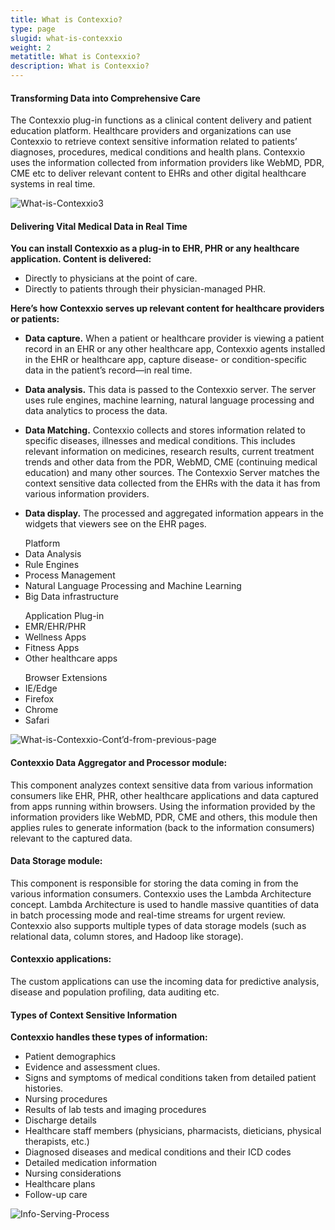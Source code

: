 ```yaml
---
title: What is Contexxio?
type: page
slugid: what-is-contexxio
weight: 2
metatitle: What is Contexxio?
description: What is Contexxio?
---
```


#### Transforming Data into Comprehensive Care

The Contexxio plug-in functions as a clinical content delivery and patient education platform. Healthcare providers and organizations can use Contexxio to retrieve context sensitive information related to patients’ diagnoses, procedures, medical conditions and health plans. Contexxio uses the information collected from information providers like WebMD, PDR, CME etc to deliver relevant content to EHRs and other digital healthcare systems in real time.

![What-is-Contexxio3](/assets-natural/brand/www.netspective.com/solutions/contexxio/What-is-Contexxio3.jpg#center)

#### Delivering Vital Medical Data in Real Time

**You can install Contexxio as a plug-in to EHR, PHR or any healthcare application. Content is delivered:**

* Directly to physicians at the point of care.
* Directly to patients through their physician-managed PHR.

**Here’s how Contexxio serves up relevant content for healthcare providers or patients:**

* **Data capture.** When a patient or healthcare provider is viewing a patient record in an EHR or any other healthcare app, Contexxio agents installed in the EHR or healthcare app, capture disease- or condition-specific data in the patient’s record—in real time.

* **Data analysis.** This data is passed to the Contexxio server. The server uses rule engines, machine learning, natural language processing and data analytics to process the data.

* **Data Matching.** Contexxio collects and stores information related to specific diseases, illnesses and medical conditions. This includes relevant information on medicines, research results, current treatment trends and other data from the PDR, WebMD, CME (continuing medical education) and many other sources. The Contexxio Server matches the context sensitive data collected from the EHRs with the data it has from various information providers.

* **Data display.** The processed and aggregated information appears in the widgets that viewers see on the EHR pages.

<div class="grid grid-cols-1 sm:grid-cols-3 md:grid-cols-3 gap-4 bg-gray-100 p-5 mb-3">
    <div class="">
        <ul class="list-disc ml-8 mb-4"><span class="font-bold mb-4 block">Platform</span>
            <li>Data Analysis</li>
            <li>Rule Engines</li>
            <li>Process Management</li>
            <li>Natural Language Processing and Machine Learning</li>
            <li>Big Data infrastructure</li> 
        </ul>
    </div>
    <div class="">
        <ul class="list-disc ml-4 mb-4"><span class="font-bold mb-4 block">Application Plug-in</span>
            <li>EMR/EHR/PHR</li>
            <li>Wellness Apps</li>
            <li>Fitness Apps</li> 
            <li>Other healthcare apps</li>
        </ul>
    </div>
    <div class="">
        <ul class="list-disc ml-8 mb-4"><span class="font-bold mb-4 block">Browser Extensions</span>
            <li>IE/Edge</li>
            <li>Firefox</li>
            <li>Chrome</li>
            <li>Safari</li>  
        </ul>
    </div>
</div>

![What-is-Contexxio-Cont’d-from-previous-page](/assets-natural/brand/www.netspective.com/solutions/contexxio/What-is-Contexxio-Cont’d-from-previous-page.jpg#center)

#### Contexxio Data Aggregator and Processor module:

This component analyzes context sensitive data from various information consumers like EHR, PHR, other healthcare applications and data captured from apps running within browsers. Using the information provided by the information providers like WebMD, PDR, CME and others, this module then applies rules to generate information (back to the information consumers) relevant to the captured data.

#### Data Storage module:
This component is responsible for storing the data coming in from the various information consumers. Contexxio uses the Lambda Architecture concept. Lambda Architecture is used to handle massive quantities of data in batch processing mode and real-time streams for urgent review. Contexxio also supports multiple types of data storage models (such as relational data, column stores, and Hadoop like storage).

#### Contexxio applications:
The custom applications can use the incoming data for predictive analysis, disease and population profiling, data auditing etc.

#### Types of Context Sensitive Information

**Contexxio handles these types of information:**

* Patient demographics
* Evidence and assessment clues.
* Signs and symptoms of medical conditions taken from detailed patient histories.
* Nursing procedures
* Results of lab tests and imaging procedures
* Discharge details
* Healthcare staff members (physicians, pharmacists, dieticians, physical therapists, etc.)
* Diagnosed diseases and medical conditions and their ICD codes
* Detailed medication information
* Nursing considerations
* Healthcare plans
* Follow-up care

![Info-Serving-Process](/assets-natural/brand/www.netspective.com/solutions/contexxio/Info-Serving-Process.jpg#center)

